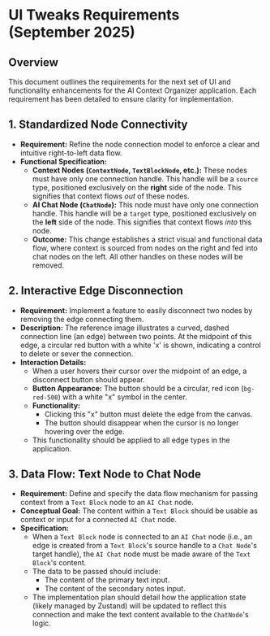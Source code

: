 # UI Tweaks Requirements (September 2025)

## Overview

This document outlines the requirements for the next set of UI and functionality enhancements for the AI Context Organizer application. Each requirement has been detailed to ensure clarity for implementation.


## 1. Standardized Node Connectivity

- **Requirement:** Refine the node connection model to enforce a clear and intuitive right-to-left data flow.
- **Functional Specification:**
    - **Context Nodes (`ContextNode`, `TextBlockNode`, etc.):** These nodes must have only one connection handle. This handle will be a `source` type, positioned exclusively on the **right** side of the node. This signifies that context flows *out* of these nodes.
    - **AI Chat Node (`ChatNode`):** This node must have only one connection handle. This handle will be a `target` type, positioned exclusively on the **left** side of the node. This signifies that context flows *into* this node.
    - **Outcome:** This change establishes a strict visual and functional data flow, where context is sourced from nodes on the right and fed into chat nodes on the left. All other handles on these nodes will be removed.

## 2. Interactive Edge Disconnection

- **Requirement:** Implement a feature to easily disconnect two nodes by removing the edge connecting them.
- **Description:** The reference image illustrates a curved, dashed connection line (an edge) between two points. At the midpoint of this edge, a circular red button with a white 'x' is shown, indicating a control to delete or sever the connection.
- **Interaction Details:**
    - When a user hovers their cursor over the midpoint of an edge, a disconnect button should appear.
    - **Button Appearance:** The button should be a circular, red icon (`bg-red-500`) with a white "x" symbol in the center.
    - **Functionality:**
        - Clicking this "x" button must delete the edge from the canvas.
        - The button should disappear when the cursor is no longer hovering over the edge.
    - This functionality should be applied to all edge types in the application.

## 3. Data Flow: Text Node to Chat Node

- **Requirement:** Define and specify the data flow mechanism for passing context from a `Text Block` node to an `AI Chat` node.
- **Conceptual Goal:** The content within a `Text Block` should be usable as context or input for a connected `AI Chat` node.
- **Specification:**
    - When a `Text Block` node is connected to an `AI Chat` node (i.e., an edge is created from a `Text Block`'s source handle to a `Chat Node`'s target handle), the `AI Chat` node must be made aware of the `Text Block`'s content.
    - The data to be passed should include:
        - The content of the primary text input.
        - The content of the secondary notes input.
    - The implementation plan should detail how the application state (likely managed by Zustand) will be updated to reflect this connection and make the text content available to the `ChatNode`'s logic.
